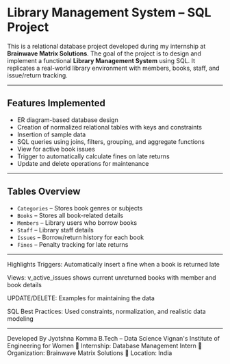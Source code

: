 #  Library Management System – SQL Project

This is a relational database project developed during my internship at **Brainwave Matrix Solutions**. The goal of the project is to design and implement a functional **Library Management System** using SQL. It replicates a real-world library environment with members, books, staff, and issue/return tracking.

---

##  Features Implemented

- ER diagram-based database design
- Creation of normalized relational tables with keys and constraints
- Insertion of sample data
- SQL queries using joins, filters, grouping, and aggregate functions
- View for active book issues
- Trigger to automatically calculate fines on late returns
- Update and delete operations for maintenance

---


##  Tables Overview

- `Categories` – Stores book genres or subjects
- `Books` – Stores all book-related details
- `Members` – Library users who borrow books
- `Staff` – Library staff details
- `Issues` – Borrow/return history for each book
- `Fines` – Penalty tracking for late returns

---

Highlights
Triggers: Automatically insert a fine when a book is returned late

Views: v_active_issues shows current unreturned books with member and book details

UPDATE/DELETE: Examples for maintaining the data

SQL Best Practices: Used constraints, normalization, and realistic data modeling

---

Developed By
Jyotshna Komma
B.Tech – Data Science
Vignan's Institute of Engineering for Women
📅 Internship: Database Management Intern
🏢 Organization: Brainwave Matrix Solutions
📌 Location: India

